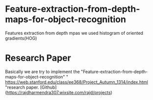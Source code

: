 # Feature-extraction-from-depth-maps-for-object-recognition
 Features extraction from depth mpas we used histogram of oriented gradients(HOG)
# Research Paper
 Basically we are try to implement the "Feature-extraction-from-depth-maps-for-object-recognition" " https://web.stanford.edu/class/ee368/Project_Autumn_1314/index.html "research paper.
 [Github] (https://rajdharmendra307.wixsite.com/rajd/projects)
